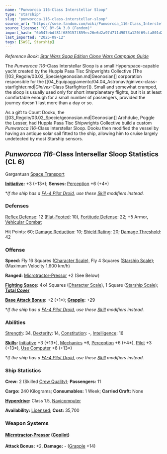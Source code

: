 ```yaml
---
name: "Punworcca 116-Class Interstellar Sloop"
type: "starship"
slug: "punworcca-116-class-interstellar-sloop"
source_url: "https://swse.fandom.com/wiki/Punworcca_116-Class_Interstellar_Sloop"
source_license: "CC BY-SA 3.0 (Fandom)"
import_hash: "6b547ebdf81f689157f859ec26e6d2a97d711d9073a120f69cfa801d2071ce6f"
last_imported: "2025-09-12"
tags: [SWSE, Starship]
---
```

*Reference Book: [Star Wars Saga Edition Clone Wars Campaign Guide](https://swse.fandom.com/wiki/Star_Wars_Saga_Edition_Clone_Wars_Campaign_Guide)*

The *Punworcca 116*-Class Interstellar Sloop is a small Hyperspace-capable yacht created by the Huppla Pasa Tisc Shipwrights Collective (The [[03_Regole/03.02_Specie/geonosian.md|Geonosian]] corporation responsible for the [[04_Equipaggiamento/04.04_Astronavi/ginivex-class-starfighter.md|*Ginivex*-Class Starfighter]]). Small and somewhat cramped, the sloop is usually used only for short interplanetary flights, but it is at least comfortable enough for a small number of passengers, provided the journey doesn't last more than a day or so.

As a gift to Count Dooku, the [[03_Regole/03.02_Specie/geonosian.md|Geonosian]] Archduke, Poggle the Lesser, had Huppla Pasa Tisc Shipwrights Collective build a custom *Punworcca 116*-Class Interstellar Sloop. Dooku then modified the vessel by having an antique solar sail fitted to the ship, allowing him to cruise largely undetected by most Starship sensors. 
## *Punworcca 116*-Class Intersellar Sloop Statistics (CL 6)
Gargantuan [Space Transport](https://swse.fandom.com/wiki/Space_Transport)

**[Initiative](https://swse.fandom.com/wiki/Initiative):** +3 (+13*); **Senses:** [Perception](https://swse.fandom.com/wiki/Perception) +6 (+4*)

**If the ship has a [FA-4 Pilot Droid](https://swse.fandom.com/wiki/FA-4_Pilot_Droid), use these [Skill](https://swse.fandom.com/wiki/Skill) modifiers instead.*
### Defenses
[Reflex Defense](https://swse.fandom.com/wiki/Reflex_Defense_(Vehicles)): 12 ([Flat-Footed](https://swse.fandom.com/wiki/Flat-Footed): 10), [Fortitude Defense](https://swse.fandom.com/wiki/Fortitude_Defense_(Vehicles)): 22; +5 Armor, [Vehicular Combat](https://swse.fandom.com/wiki/Vehicular_Combat)

Hit Points: 60; [Damage Reduction](https://swse.fandom.com/wiki/Damage_Reduction): 10; [Shield Rating](https://swse.fandom.com/wiki/Shield_Rating): 20; [Damage Threshold](https://swse.fandom.com/wiki/Damage_Threshold_(Vehicles)): 42
### Offense
**Speed:** Fly 16 Squares ([Character Scale](https://swse.fandom.com/wiki/Character_Scale)), Fly 4 Squares ([Starship Scale](https://swse.fandom.com/wiki/Starship_Scale)); (Maximum Velocity 1,600 km/h)

**Ranged:** [Microtractor-Pressor](https://swse.fandom.com/wiki/Microtractor-Pressor) +2 (See Below)

**[Fighting Space](https://swse.fandom.com/wiki/Fighting_Space):** 4x4 Squares ([Character Scale](https://swse.fandom.com/wiki/Character_Scale)), 1 Square ([Starship Scale](https://swse.fandom.com/wiki/Starship_Scale)); **[Total Cover](https://swse.fandom.com/wiki/Total_Cover)**

**[Base Attack Bonus](https://swse.fandom.com/wiki/Base_Attack_Bonus):** +2 (+1*); **[Grapple](https://swse.fandom.com/wiki/Grapple):** +29

**If the ship has a [FA-4 Pilot Droid](https://swse.fandom.com/wiki/FA-4_Pilot_Droid), use these [Skill](https://swse.fandom.com/wiki/Skill) modifiers instead.*
### Abilities
[Strength](https://swse.fandom.com/wiki/Strength): 34, [Dexterity](https://swse.fandom.com/wiki/Dexterity): 14, [Constitution](https://swse.fandom.com/wiki/Constitution): -, [Intelligence](https://swse.fandom.com/wiki/Intelligence): 16

**[Skills](https://swse.fandom.com/wiki/Skills):** [Initiative](https://swse.fandom.com/wiki/Initiative) +3 (+13*), [Mechanics](https://swse.fandom.com/wiki/Mechanics) +6, [Perception](https://swse.fandom.com/wiki/Perception) +6 (+4*), [Pilot](https://swse.fandom.com/wiki/Pilot) +3 (+13*), [Use Computer](https://swse.fandom.com/wiki/Use_Computer) +6 (+13*)

**If the ship has a [FA-4 Pilot Droid](https://swse.fandom.com/wiki/FA-4_Pilot_Droid), use these [Skill](https://swse.fandom.com/wiki/Skill) modifiers instead.*
### Ship Statistics
**Crew:** 2 (Skilled [Crew Quality](https://swse.fandom.com/wiki/Crew_Quality)); **Passengers:** 11

**Cargo:** 240 Kilograms; **Consumables:** 1 Week; **Carried Craft:** None

**[Hyperdrive](https://swse.fandom.com/wiki/Hyperdrive):** Class 1.5, [Navicomputer](https://swse.fandom.com/wiki/Navicomputer)

**Availability:** [Licensed](https://swse.fandom.com/wiki/Licensed); **Cost:** 35,700

### Weapon Systems

#### **[Microtractor-Pressor](https://swse.fandom.com/wiki/Microtractor-Pressor) ([Copilot](https://swse.fandom.com/wiki/Copilot))**
**Attack Bonus:** +2, **Damage:** - ([Grapple](https://swse.fandom.com/wiki/Grapple) +14)